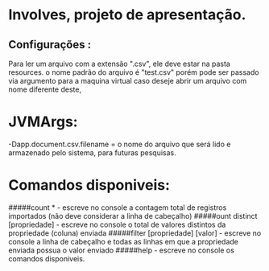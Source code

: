 # Involves, projeto de apresentação.

## Configurações :
 
  Para ler um arquivo com a extensão ".csv", ele deve estar na pasta resources.
  o nome padrão do arquivo é "test.csv" porém pode ser passado via argumento para a maquina virtual caso deseje abrir um arquivo com  nome diferente deste, 

# JVMArgs:

 -Dapp.document.csv.filename = o nome do arquivo que será  lido e armazenado pelo sistema, para futuras pesquisas.
  
 
# Comandos disponiveis:

#####count * - escreve no console a contagem total de registros importados (não deve considerar a linha de cabeçalho)
#####ount distinct [propriedade] - escreve no console o total de valores distintos da propriedade (coluna) enviada
#####filter [propriedade] [valor] - escreve no console a linha de cabeçalho e todas as linhas em que a propriedade enviada possua o valor enviado
#####help - escreve no console os comandos disponiveis. 